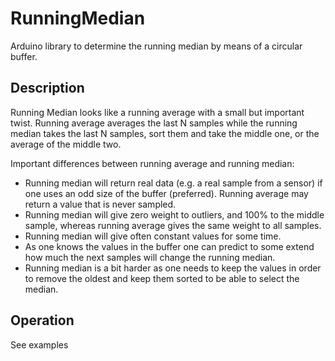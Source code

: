 # RunningMedian
Arduino library to determine the running median by means of a circular buffer.

## Description

Running Median looks like a running average with a small but important twist.
Running average averages the last N samples while the running median takes 
the last N samples, sort them and take the middle one, or the average of the middle two.

Important differences between running average and running median:
- Running median will return real data (e.g. a real sample from a sensor) 
if one uses an odd size of the buffer (preferred).
Running average may return a value that is never sampled.
- Running median will give zero weight to outliers, and 100% to the middle sample, 
whereas running average gives the same weight to all samples.
- Running median will give often constant values for some time.
- As one knows the values in the buffer one can predict to some extend how much 
the next samples will change the running median. 
- Running median is a bit harder as one needs to keep the values in order 
to remove the oldest and keep them sorted to be able to select the median.

## Operation

See examples
